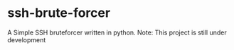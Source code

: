 # ssh-brute-forcer
A Simple SSH bruteforcer written in python.
Note: This project is still under development
